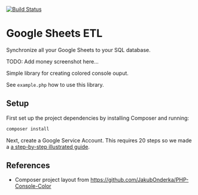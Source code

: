 [![Build Status](https://travis-ci.com/fulldecent/google-sheets-etl.svg?branch=master)](https://travis-ci.com/fulldecent/google-sheets-etl)

Google Sheets ETL
=================

Synchronize all your Google Sheets to your SQL database.

TODO: Add money screenshot here...



Simple library for creating colored console ouput.

See `example.php` how to use this library.

## Setup

First set up the project dependencies by installing Composer and running:

```sh
composer install
```

Next, create a Google Service Account. This requires 20 steps so we made a [a step-by-step illustrated guide](GOOGLE-SETUP.md).



## References

* Composer project layout from https://github.com/JakubOnderka/PHP-Console-Color
